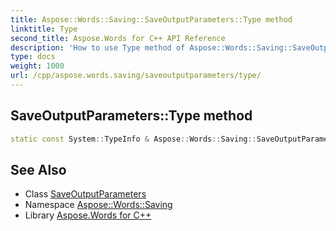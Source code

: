 ```yaml
---
title: Aspose::Words::Saving::SaveOutputParameters::Type method
linktitle: Type
second_title: Aspose.Words for C++ API Reference
description: 'How to use Type method of Aspose::Words::Saving::SaveOutputParameters class in C++.'
type: docs
weight: 1000
url: /cpp/aspose.words.saving/saveoutputparameters/type/
---
```

## SaveOutputParameters::Type method




```cpp
static const System::TypeInfo & Aspose::Words::Saving::SaveOutputParameters::Type()
```

## See Also

* Class [SaveOutputParameters](../)
* Namespace [Aspose::Words::Saving](../../)
* Library [Aspose.Words for C++](../../../)
